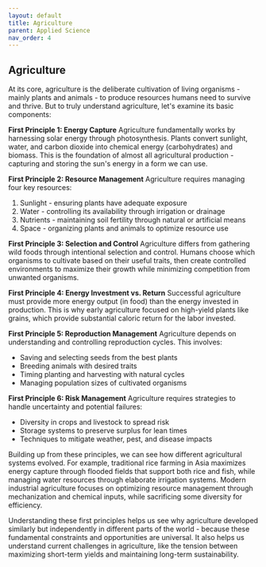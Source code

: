 ```yaml
---
layout: default
title: Agriculture
parent: Applied Science
nav_order: 4
---
```


## Agriculture

At its core, agriculture is the deliberate cultivation of living organisms - mainly plants and animals - to produce resources humans need to survive and thrive. But to truly understand agriculture, let's examine its basic components:

**First Principle 1: Energy Capture**
Agriculture fundamentally works by harnessing solar energy through photosynthesis. Plants convert sunlight, water, and carbon dioxide into chemical energy (carbohydrates) and biomass. This is the foundation of almost all agricultural production - capturing and storing the sun's energy in a form we can use.

**First Principle 2: Resource Management**
Agriculture requires managing four key resources:
1. Sunlight - ensuring plants have adequate exposure
2. Water - controlling its availability through irrigation or drainage
3. Nutrients - maintaining soil fertility through natural or artificial means
4. Space - organizing plants and animals to optimize resource use

**First Principle 3: Selection and Control**
Agriculture differs from gathering wild foods through intentional selection and control. Humans choose which organisms to cultivate based on their useful traits, then create controlled environments to maximize their growth while minimizing competition from unwanted organisms.

**First Principle 4: Energy Investment vs. Return**
Successful agriculture must provide more energy output (in food) than the energy invested in production. This is why early agriculture focused on high-yield plants like grains, which provide substantial caloric return for the labor invested.

**First Principle 5: Reproduction Management**
Agriculture depends on understanding and controlling reproduction cycles. This involves:
- Saving and selecting seeds from the best plants
- Breeding animals with desired traits
- Timing planting and harvesting with natural cycles
- Managing population sizes of cultivated organisms

**First Principle 6: Risk Management**
Agriculture requires strategies to handle uncertainty and potential failures:
- Diversity in crops and livestock to spread risk
- Storage systems to preserve surplus for lean times
- Techniques to mitigate weather, pest, and disease impacts

Building up from these principles, we can see how different agricultural systems evolved. For example, traditional rice farming in Asia maximizes energy capture through flooded fields that support both rice and fish, while managing water resources through elaborate irrigation systems. Modern industrial agriculture focuses on optimizing resource management through mechanization and chemical inputs, while sacrificing some diversity for efficiency.

Understanding these first principles helps us see why agriculture developed similarly but independently in different parts of the world - because these fundamental constraints and opportunities are universal. It also helps us understand current challenges in agriculture, like the tension between maximizing short-term yields and maintaining long-term sustainability.
